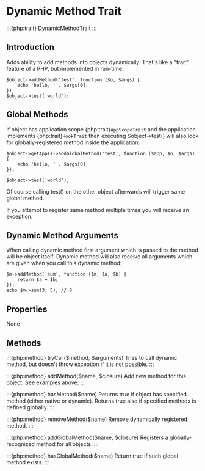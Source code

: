 # Dynamic Method Trait

:::{php:trait} DynamicMethodTrait
:::

## Introduction

Adds ability to add methods into objects dynamically. That's like a "trait"
feature of a PHP, but implemented in run-time:

```
$object->addMethod('test', function ($o, $args) {
    echo 'hello, ' . $args[0];
});
$object->test('world');
```

## Global Methods

If object has application scope {php:trait}`AppScopeTrait` and the application
implements {php:trait}`HookTrait` then executing $object->test() will also
look for globally-registered method inside the application:

```
$object->getApp()->addGlobalMethod('test', function ($app, $o, $args) {
    echo 'hello, ' . $args[0];
});

$object->test('world');
```

Of course calling test() on the other object afterwards will trigger same
global method.

If you attempt to register same method multiple times you will receive an
exception.

## Dynamic Method Arguments

When calling dynamic method first argument which is passed to the method will
be object itself. Dynamic method will also receive all arguments which are
given when you call this dynamic method:

```
$m->addMethod('sum', function ($m, $a, $b) {
    return $a + $b;
});
echo $m->sum(3, 5); // 8
```

## Properties

None

## Methods

:::{php:method} tryCall($method, $arguments)
Tries to call dynamic method, but doesn't throw exception if it is not
possible.
:::

:::{php:method} addMethod($name, $closure)
Add new method for this object.
See examples above.
:::

:::{php:method} hasMethod($name)
Returns true if object has specified method (either native or dynamic).
Returns true also if specified methods is defined globally.
:::

:::{php:method} removeMethod($name)
Remove dynamically registered method.
:::

:::{php:method} addGlobalMethod($name, $closure)
Registers a globally-recognized method for all objects.
:::

:::{php:method} hasGlobalMethod($name)
Return true if such global method exists.
:::
